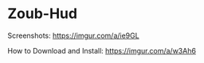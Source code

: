 # Zoub-Hud
Screenshots: https://imgur.com/a/ie9GL

How to Download and Install: https://imgur.com/a/w3Ah6
